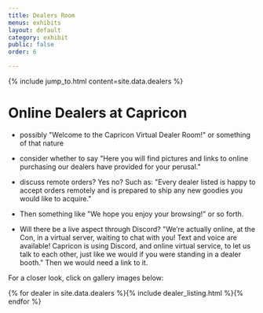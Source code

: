 ```yaml
---
title: Dealers Room
menus: exhibits
layout: default
category: exhibit
public: false
order: 6

---
```

{% include jump_to.html content=site.data.dealers %}

# Online Dealers at Capricon

- possibly "Welcome to the Capricon Virtual Dealer Room!" or something of that nature

- consider whether to say "Here you will find pictures and links to online purchasing our dealers have provided for your perusal."

- discuss remote orders? Yes no? Such as: "Every dealer listed is happy to accept orders remotely and is prepared to ship any new goodies you would like to acquire."

- Then something like "We hope you enjoy your browsing!" or so forth.

- Will there be a live aspect through Discord? "We’re actually online, at the Con, in a virtual server, waiting to chat with you! Text and voice are available! Capricon is using Discord, and online virtual service, to let us talk to each other, just like we would if you were standing in a dealer booth." Then we would need a link to it.

For a closer look, click on gallery images below:

{% for dealer in site.data.dealers %}{% include dealer_listing.html %}{% endfor %}